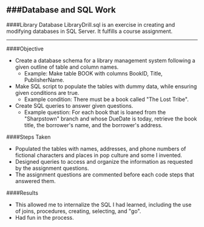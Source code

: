 ###Database and SQL Work
---
####Library Database
LibraryDrill.sql is an exercise in creating and modifying databases in SQL Server. It fulfills a course assignment.
___
####Objective
* Create a database schema for a library management system following a given outline of table and column names.
  * Example: Make table BOOK with columns BookID, Title, PublisherName.
* Make SQL script to populate the tables with dummy data, while ensuring given conditions are true.
  * Example condition: There must be a book called "The Lost Tribe".
* Create SQL queries to answer given questions.
  * Example question: For each book that is loaned from the "Sharpstown" branch and whose DueDate is today, retrieve the book title, the borrower's name, and the borrower's address.

####Steps Taken
* Populated the tables with names, addresses, and phone numbers of fictional characters and places in pop culture and some I invented. 
* Designed queries to access and organize the information as requested by the assignment questions.
* The assignment questions are commented before each code steps that answered them.

####Results
* This allowed me to internalize the SQL I had learned, including the use of joins, procedures, creating, selecting, and "go". 
* Had fun in the process.
